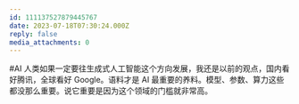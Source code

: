```yaml
---
id: 111137527879445767
date: 2023-07-18T07:30:24.000Z
reply: false
media_attachments: 0
---
```


#AI 人类如果一定要往生成式人工智能这个方向发展，我还是以前的观点，国内看好腾讯，全球看好 Google。语料才是 AI 最重要的养料。模型、参数、算力这些都没那么重要。说它重要是因为这个领域的门槛就非常高。

